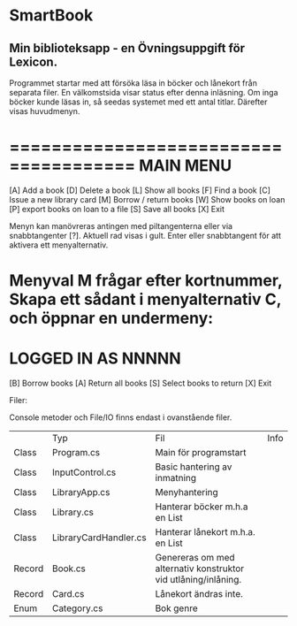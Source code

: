 # SmartBook

## Min biblioteksapp - en Övningsuppgift för Lexicon.

Programmet startar med att försöka läsa in böcker och lånekort från separata filer.
En välkomstsida visar status efter denna inläsning.
Om inga böcker kunde läsas in, så seedas systemet med ett antal titlar.
Därefter visas huvudmenyn.

======================================
MAIN MENU
======================================
[A] Add a book
[D] Delete a book
[L] Show all books
[F] Find a book
[C] Issue a new library card
[M] Borrow / return books
[W] Show books on loan
[P] export books on loan to a file
[S] Save all books
[X] Exit

Menyn kan manövreras antingen med piltangenterna eller via snabbtangenter [?].
Aktuell rad visas i gult.
Enter eller snabbtangent för att aktivera ett menyalternativ.

Menyval M frågar efter kortnummer, 
Skapa ett sådant i menyalternativ C, 
och öppnar en undermeny:
======================================
LOGGED IN AS NNNNN
======================================
[B] Borrow books
[A] Return all books
[S] Select books to return
[X] Exit

Filer:
<table>
<th>
	<td>Typ</td>
	<td>Fil</td>
	<td>Info</td>
</th>

<tr>
	<td>Class</td>
	<td>Program.cs</td>
	<td>Main för programstart</td>
</tr>
<tr>
	<td>Class</td>
	<td>InputControl.cs</td>
	<td>Basic hantering av inmatning</td>
</tr>
<tr>
	<td>Class</td>
	<td>LibraryApp.cs</td>
	<td>Menyhantering</td>
</tr>
<tr span=3>
Console metoder och File/IO finns endast i ovanstående filer. 
</tr>
<tr>
	<td>Class</td>
	<td>Library.cs</td>
	<td>Hanterar böcker m.h.a en List<Book></td>
</tr>
<tr>
	<td>Class</td>
	<td>LibraryCardHandler.cs</td>
	<td>Hanterar lånekort m.h.a. en List<Card></td>
</tr>
<tr>
	<td>Record</td>
	<td>Book.cs</td>
	<td>Genereras om med alternativ konstruktor vid utlåning/inlåning.</td>
</tr>
<tr>
	<td>Record</td>
	<td>Card.cs</td>
	<td>Lånekort ändras inte.</td>
</tr>
<tr>
	<td>Enum</td>
	<td>Category.cs</td>
	<td>Bok genre</td>
</tr>

</table>









